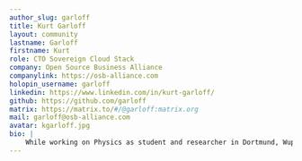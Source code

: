 ```yaml
---
author_slug: garloff
title: Kurt Garloff
layout: community
lastname: Garloff
firstname: Kurt
role: CTO Sovereign Cloud Stack
company: Open Source Business Alliance
companylink: https://osb-alliance.com
holopin_username: garloff
linkedin: https://www.linkedin.com/in/kurt-garloff/
github: https://github.com/garloff
matrix: https://matrix.to/#/@garloff:matrix.org
mail: garloff@osb-alliance.com
avatar: kgarloff.jpg
bio: |
    While working on Physics as student and researcher in Dortmund, Wuppertal and Eindhoven, Kurt started to work with and on Linux, with first patches to the SCSI layer in the mid 90s. He has spent his post-university life in Open Source, as kernel engineer, leader of SUSE Labs (kernel, compiler, X11, security), and engineering and business leadership at SUSE. Since 2011 he has been working on Open Source cloud software, at Deutsche Telekom, as Freelancer, at T-Systems (as chief architect for the OTC) and also has been serving on the Open Infra Foundation's board. Since 2019 he has been pushing the Sovereign Cloud Stack idea which resulted in a publically funded project that he now technically leads. He still loves to occasionally write code (mostly python these days) or at least test out code from the colleagues and project. He spends his free time with his family or with running and playing table tennis.
---
```

